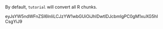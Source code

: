 <script src="https://cdn.datacamp.com/datacamp-light-latest.min.js"></script>
By default, `tutorial` will convert all R chunks.

eyJsYW5ndWFnZSI6InIiLCJzYW1wbGUiOiJhIDwtIDJcbmIgPC0gM1xuXG5hICsgYiJ9
